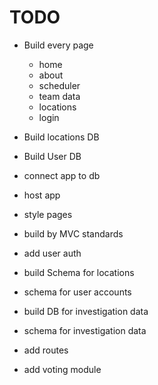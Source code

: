 # TODO

* Build every page
    - home
    - about
    - scheduler
    - team data
    - locations
    - login

* Build locations DB

* Build User DB

* connect app to db

* host app

* style pages

* build by MVC standards

* add user auth

* build Schema for locations

* schema for user accounts

* build DB for investigation data

* schema for investigation data

* add routes 

* add voting module 


